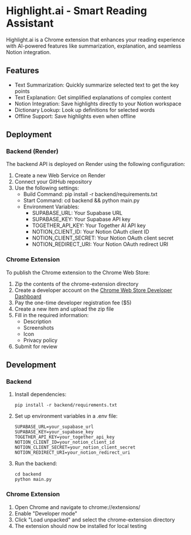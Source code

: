 # Highlight.ai - Smart Reading Assistant

Highlight.ai is a Chrome extension that enhances your reading experience with AI-powered features like summarization, explanation, and seamless Notion integration.

## Features

- Text Summarization: Quickly summarize selected text to get the key points
- Text Explanation: Get simplified explanations of complex content
- Notion Integration: Save highlights directly to your Notion workspace
- Dictionary Lookup: Look up definitions for selected words
- Offline Support: Save highlights even when offline

## Deployment

### Backend (Render)

The backend API is deployed on Render using the following configuration:

1. Create a new Web Service on Render
2. Connect your GitHub repository
3. Use the following settings:
   - Build Command: pip install -r backend/requirements.txt
   - Start Command: cd backend && python main.py
   - Environment Variables:
     - SUPABASE_URL: Your Supabase URL
     - SUPABASE_KEY: Your Supabase API key
     - TOGETHER_API_KEY: Your Together AI API key
     - NOTION_CLIENT_ID: Your Notion OAuth client ID
     - NOTION_CLIENT_SECRET: Your Notion OAuth client secret
     - NOTION_REDIRECT_URI: Your Notion OAuth redirect URI

### Chrome Extension

To publish the Chrome extension to the Chrome Web Store:

1. Zip the contents of the chrome-extension directory
2. Create a developer account on the [Chrome Web Store Developer Dashboard](https://chrome.google.com/webstore/devconsole/)
3. Pay the one-time developer registration fee ($5)
4. Create a new item and upload the zip file
5. Fill in the required information:
   - Description
   - Screenshots
   - Icon
   - Privacy policy
6. Submit for review

## Development

### Backend

1. Install dependencies:
   ```
   pip install -r backend/requirements.txt
   ```
2. Set up environment variables in a .env file:
   ```
   SUPABASE_URL=your_supabase_url
   SUPABASE_KEY=your_supabase_key
   TOGETHER_API_KEY=your_together_api_key
   NOTION_CLIENT_ID=your_notion_client_id
   NOTION_CLIENT_SECRET=your_notion_client_secret
   NOTION_REDIRECT_URI=your_notion_redirect_uri
   ```
3. Run the backend:
   ```
   cd backend
   python main.py
   ```
   
### Chrome Extension

1. Open Chrome and navigate to chrome://extensions/
2. Enable "Developer mode"
3. Click "Load unpacked" and select the chrome-extension directory
4. The extension should now be installed for local testing
